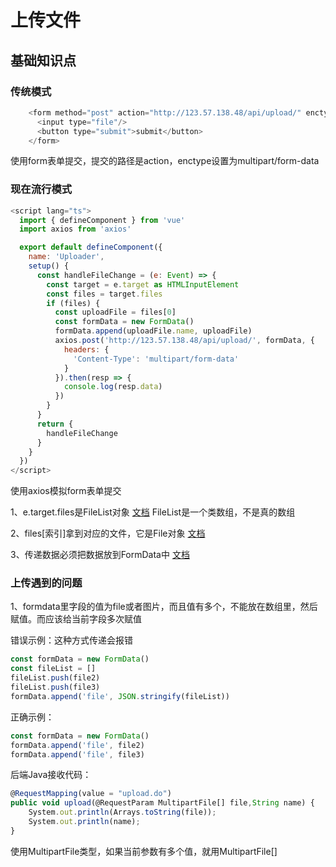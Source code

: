 # 上传文件

## 基础知识点

### 传统模式

```js
    <form method="post" action="http://123.57.138.48/api/upload/" enctype="multipart/form-data" >
      <input type="file"/>
      <button type="submit">submit</button>
    </form>
```

使用form表单提交，提交的路径是action，enctype设置为multipart/form-data

### 现在流行模式

```js
<script lang="ts">
  import { defineComponent } from 'vue'
  import axios from 'axios'

  export default defineComponent({
    name: 'Uploader',
    setup() {
      const handleFileChange = (e: Event) => {
        const target = e.target as HTMLInputElement
        const files = target.files
        if (files) {
          const uploadFile = files[0]
          const formData = new FormData()
          formData.append(uploadFile.name, uploadFile)
          axios.post('http://123.57.138.48/api/upload/', formData, {
            headers: {
              'Content-Type': 'multipart/form-data'
            }
          }).then(resp => {
            console.log(resp.data)
          })
        }
      }
      return {
        handleFileChange
      }
    }
  })
</script>
```
使用axios模拟form表单提交

1、e.target.files是FileList对象 [文档](https://developer.mozilla.org/zh-CN/docs/Web/API/FileList) FileList是一个类数组，不是真的数组

2、files[索引]拿到对应的文件，它是File对象 [文档](https://developer.mozilla.org/zh-CN/docs/Web/API/File)

3、传递数据必须把数据放到FormData中 [文档](https://developer.mozilla.org/zh-CN/docs/Web/API/FormData)

### 上传遇到的问题

1、formdata里字段的值为file或者图片，而且值有多个，不能放在数组里，然后赋值。而应该给当前字段多次赋值

错误示例：这种方式传递会报错
```js
const formData = new FormData()
const fileList = []
fileList.push(file2)
fileList.push(file3)
formData.append('file', JSON.stringify(fileList))
```

正确示例：
```js
const formData = new FormData()
formData.append('file', file2)
formData.append('file', file3)
```

后端Java接收代码：
```js
@RequestMapping(value = "upload.do")
public void upload(@RequestParam MultipartFile[] file,String name) {
    System.out.println(Arrays.toString(file));
    System.out.println(name);
}
```
使用MultipartFile类型，如果当前参数有多个值，就用MultipartFile[]
